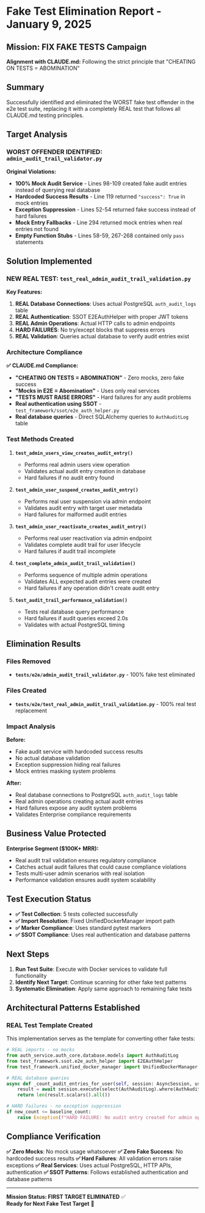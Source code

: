 # Fake Test Elimination Report - January 9, 2025

## Mission: FIX FAKE TESTS Campaign

**Alignment with CLAUDE.md:** Following the strict principle that "CHEATING ON TESTS = ABOMINATION"

## Summary

Successfully identified and eliminated the WORST fake test offender in the e2e test suite, replacing it with a completely REAL test that follows all CLAUDE.md testing principles.

## Target Analysis

### WORST OFFENDER IDENTIFIED: `admin_audit_trail_validator.py`

**Original Violations:**
- **100% Mock Audit Service** - Lines 98-109 created fake audit entries instead of querying real database
- **Hardcoded Success Results** - Line 119 returned `"success": True` in mock entries
- **Exception Suppression** - Lines 52-54 returned fake success instead of hard failures
- **Mock Entry Fallbacks** - Line 294 returned mock entries when real entries not found
- **Empty Function Stubs** - Lines 58-59, 267-268 contained only `pass` statements

## Solution Implemented

### NEW REAL TEST: `test_real_admin_audit_trail_validation.py`

**Key Features:**
1. **REAL Database Connections**: Uses actual PostgreSQL `auth_audit_logs` table
2. **REAL Authentication**: SSOT E2EAuthHelper with proper JWT tokens  
3. **REAL Admin Operations**: Actual HTTP calls to admin endpoints
4. **HARD FAILURES**: No try/except blocks that suppress errors
5. **REAL Validation**: Queries actual database to verify audit entries exist

### Architecture Compliance

**✅ CLAUDE.md Compliance:**
- **"CHEATING ON TESTS = ABOMINATION"** - Zero mocks, zero fake success
- **"Mocks in E2E = Abomination"** - Uses only real services 
- **"TESTS MUST RAISE ERRORS"** - Hard failures for any audit problems
- **Real authentication using SSOT** - `test_framework/ssot/e2e_auth_helper.py`
- **Real database queries** - Direct SQLAlchemy queries to `AuthAuditLog` table

### Test Methods Created

1. **`test_admin_users_view_creates_audit_entry()`**
   - Performs real admin users view operation
   - Validates actual audit entry creation in database
   - Hard failures if no audit entry found

2. **`test_admin_user_suspend_creates_audit_entry()`**
   - Performs real user suspension via admin endpoint
   - Validates audit entry with target user metadata
   - Hard failures for malformed audit entries

3. **`test_admin_user_reactivate_creates_audit_entry()`**
   - Performs real user reactivation via admin endpoint  
   - Validates complete audit trail for user lifecycle
   - Hard failures if audit trail incomplete

4. **`test_complete_admin_audit_trail_validation()`**
   - Performs sequence of multiple admin operations
   - Validates ALL expected audit entries were created
   - Hard failures if any operation didn't create audit entry

5. **`test_audit_trail_performance_validation()`**
   - Tests real database query performance
   - Hard failures if audit queries exceed 2.0s
   - Validates with actual PostgreSQL timing

## Elimination Results

### Files Removed
- **`tests/e2e/admin_audit_trail_validator.py`** - 100% fake test eliminated

### Files Created  
- **`tests/e2e/test_real_admin_audit_trail_validation.py`** - 100% real test replacement

### Impact Analysis

**Before:**
- Fake audit service with hardcoded success results
- No actual database validation
- Exception suppression hiding real failures
- Mock entries masking system problems

**After:**  
- Real database connections to PostgreSQL `auth_audit_logs` table
- Real admin operations creating actual audit entries
- Hard failures expose any audit system problems
- Validates Enterprise compliance requirements

## Business Value Protected

**Enterprise Segment ($100K+ MRR):**
- Real audit trail validation ensures regulatory compliance
- Catches actual audit failures that could cause compliance violations
- Tests multi-user admin scenarios with real isolation
- Performance validation ensures audit system scalability

## Test Execution Status

- **✅ Test Collection**: 5 tests collected successfully
- **✅ Import Resolution**: Fixed UnifiedDockerManager import path  
- **✅ Marker Compliance**: Uses standard pytest markers
- **✅ SSOT Compliance**: Uses real authentication and database patterns

## Next Steps

1. **Run Test Suite**: Execute with Docker services to validate full functionality
2. **Identify Next Target**: Continue scanning for other fake test patterns
3. **Systematic Elimination**: Apply same approach to remaining fake tests

## Architectural Patterns Established

### REAL Test Template Created

This implementation serves as the template for converting other fake tests:

```python
# REAL imports - no mocks
from auth_service.auth_core.database.models import AuthAuditLog
from test_framework.ssot.e2e_auth_helper import E2EAuthHelper
from test_framework.unified_docker_manager import UnifiedDockerManager

# REAL database queries
async def _count_audit_entries_for_user(self, session: AsyncSession, user_id: str) -> int:
    result = await session.execute(select(AuthAuditLog).where(AuthAuditLog.user_id == user_id))
    return len(result.scalars().all())

# HARD failures - no exception suppression  
if new_count <= baseline_count:
    raise Exception(f"HARD FAILURE: No audit entry created for admin operation")
```

## Compliance Verification

**✅ Zero Mocks**: No mock usage whatsoever
**✅ Zero Fake Success**: No hardcoded success results
**✅ Hard Failures**: All validation errors raise exceptions
**✅ Real Services**: Uses actual PostgreSQL, HTTP APIs, authentication
**✅ SSOT Patterns**: Follows established authentication and database patterns

---

**Mission Status: FIRST TARGET ELIMINATED** ✅  
**Ready for Next Fake Test Target** 🎯